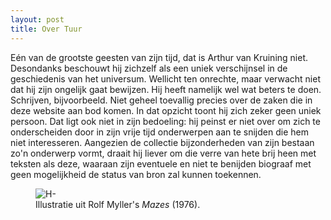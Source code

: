 ```yaml
---
layout: post
title: Over Tuur
---
```


Eén van de grootste geesten van zijn tijd, dat is Arthur van Kruining niet. Desondanks beschouwt hij zichzelf als een uniek verschijnsel in de geschiedenis van het universum. Wellicht ten onrechte, maar verwacht niet dat hij zijn ongelijk gaat bewijzen. Hij heeft namelijk wel wat beters te doen. Schrijven, bijvoorbeeld. Niet geheel toevallig precies over de zaken die in deze website aan bod komen. In dat opzicht toont hij zich zeker geen uniek persoon. Dat ligt ook niet in zijn bedoeling: hij peinst er niet over om zich te onderscheiden door in zijn vrije tijd onderwerpen aan te snijden die hem niet interesseren. Aangezien de collectie bijzonderheden van zijn bestaan zo'n onderwerp vormt, draait hij liever om die verre van hete brij heen met teksten als deze, waaraan zijn eventuele en niet te benijden biograaf met geen mogelijkheid de status van bron zal kunnen toekennen.

<figure>
  <img alt="H-" src="https://live.staticflickr.com/7069/7048744593_be28856fb0_b.jpg" />
  <!-- <img alt="Christopher Hitchens" src="https://upload.wikimedia.org/wikipedia/commons/2/26/Christopher_Hitchens_reading_his_book_Hitch_22.jpg" /> -->
  <figcaption>
    Illustratie uit Rolf Myller's <span style="font-style: italic;">Mazes</span> (1976).
  </figcaption>
</figure>

<span style="display: inline-block;"></span>

<!-- From [Wikipedia](https://en.wikipedia.org/wiki/Christopher_Hitchens):

>Christopher Eric Hitchens (13 April 1949 – 15 December 2011) was an Anglo-American author, columnist, essayist, orator, religious and literary critic, social critic, and journalist. Hitchens was the author, co-author, editor or co-editor of over 30 books, including five collections of essays on culture, politics and literature. A staple of public discourse, his confrontational style of debate made him both a lauded intellectual and a controversial public figure. He contributed to New Statesman, The Nation, The Weekly Standard, The Atlantic, London Review of Books, The Times Literary Supplement, Slate, Free Inquiry and Vanity Fair. -->